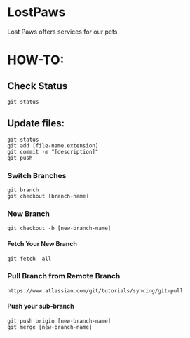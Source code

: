 # LostPaws
Lost Paws offers services for our pets.

# HOW-TO: 

## Check Status
``` 
git status
```

## Update files:
```
git status
git add [file-name.extension]
git commit -m "[description]"
git push
```

### Switch Branches
```
git branch
git checkout [branch-name]
```

### New Branch
```
git checkout -b [new-branch-name]
```
#### Fetch Your New Branch
```
git fetch -all
```

### Pull Branch from Remote Branch
```
https://www.atlassian.com/git/tutorials/syncing/git-pull
```

#### Push your sub-branch
```
git push origin [new-branch-name]
git merge [new-branch-name]

```
